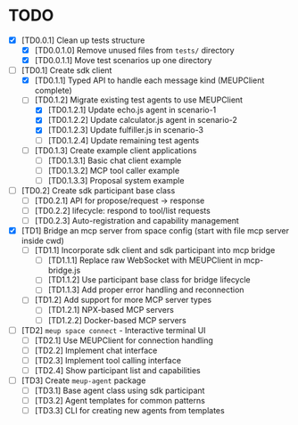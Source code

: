 # TODO

- [x] [TD0.0.1] Clean up tests structure
    - [x] [TD0.0.1.0] Remove unused files from `tests/` directory
    - [x] [TD0.0.1.1] Move test scenarios up one directory

- [ ] [TD0.1] Create sdk client
    - [x] [TD0.1.1] Typed API to handle each message kind (MEUPClient complete)
    - [ ] [TD0.1.2] Migrate existing test agents to use MEUPClient
        - [x] [TD0.1.2.1] Update echo.js agent in scenario-1
        - [x] [TD0.1.2.2] Update calculator.js agent in scenario-2
        - [x] [TD0.1.2.3] Update fulfiller.js in scenario-3
        - [ ] [TD0.1.2.4] Update remaining test agents
    - [ ] [TD0.1.3] Create example client applications
        - [ ] [TD0.1.3.1] Basic chat client example
        - [ ] [TD0.1.3.2] MCP tool caller example
        - [ ] [TD0.1.3.3] Proposal system example
    
- [ ] [TD0.2] Create sdk participant base class
    - [ ] [TD0.2.1] API for propose/request -> response
    - [ ] [TD0.2.2] lifecycle: respond to tool/list requests
    - [ ] [TD0.2.3] Auto-registration and capability management

- [x] [TD1] Bridge an mcp server from space config (start with file mcp server inside cwd)
    - [ ] [TD1.1] Incorporate sdk client and sdk participant into mcp bridge
        - [ ] [TD1.1.1] Replace raw WebSocket with MEUPClient in mcp-bridge.js
        - [ ] [TD1.1.2] Use participant base class for bridge lifecycle
        - [ ] [TD1.1.3] Add proper error handling and reconnection
    - [ ] [TD1.2] Add support for more MCP server types
        - [ ] [TD1.2.1] NPX-based MCP servers
        - [ ] [TD1.2.2] Docker-based MCP servers
        
- [ ] [TD2] `meup space connect` - Interactive terminal UI
    - [ ] [TD2.1] Use MEUPClient for connection handling
    - [ ] [TD2.2] Implement chat interface
    - [ ] [TD2.3] Implement tool calling interface
    - [ ] [TD2.4] Show participant list and capabilities
    
- [ ] [TD3] Create `meup-agent` package
    - [ ] [TD3.1] Base agent class using sdk participant
    - [ ] [TD3.2] Agent templates for common patterns
    - [ ] [TD3.3] CLI for creating new agents from templates
